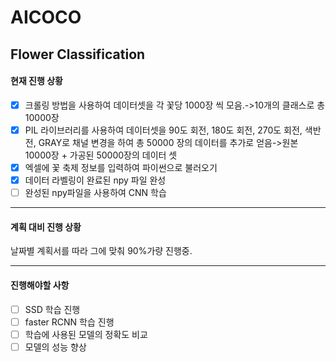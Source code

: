 AICOCO
======

Flower Classification
---------------------


#### 현재 진행 상황

- [x] 크롤링 방법을 사용하여 데이터셋을 각 꽃당 1000장 씩 모음.->10개의 클래스로 총 10000장
- [x] PIL 라이브러리를 사용하여 데이터셋을 90도 회전, 180도 회전, 270도 회전, 색반전, GRAY로
      채널 변경을 하여 총 50000 장의 데이터를 추가로 얻음->원본 10000장 + 가공된 50000장의 데이터 셋
- [x] 엑셀에 꽃 축제 정보를 입력하여 파이썬으로 불러오기 
- [x] 데이터 라벨링이 완료된 npy 파일 완성 
- [ ] 완성된 npy파일을 사용하여 CNN 학습

---------------------------------------------------------------------------------------------

#### 계획 대비 진행 상황

날짜별 계획서를 따라 그에 맞춰 90%가량 진행중.

---------------------------------------------------------------------------------------------

#### 진행해야할 사항

- [ ] SSD 학습 진행
- [ ] faster RCNN 학습 진행
- [ ] 학습에 사용된 모델의 정확도 비교
- [ ] 모델의 성능 향상

